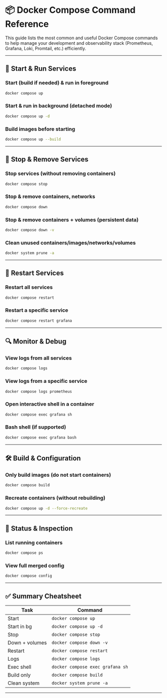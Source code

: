 # 📦 Docker Compose Command Reference

This guide lists the most common and useful Docker Compose commands to help manage your development and observability stack (Prometheus, Grafana, Loki, Promtail, etc.) efficiently.

---

## 🚀 Start & Run Services

### Start (build if needed) & run in foreground

```bash
docker compose up
```

### Start & run in background (detached mode)

```bash
docker compose up -d
```

### Build images before starting

```bash
docker compose up --build
```

---

## 🛑 Stop & Remove Services

### Stop services (without removing containers)

```bash
docker compose stop
```

### Stop & remove containers, networks

```bash
docker compose down
```

### Stop & remove containers + volumes (persistent data)

```bash
docker compose down -v
```

### Clean unused containers/images/networks/volumes

```bash
docker system prune -a
```

---

## 🔁 Restart Services

### Restart all services

```bash
docker compose restart
```

### Restart a specific service

```bash
docker compose restart grafana
```

---

## 🔍 Monitor & Debug

### View logs from all services

```bash
docker compose logs
```

### View logs from a specific service

```bash
docker compose logs prometheus
```

### Open interactive shell in a container

```bash
docker compose exec grafana sh
```

### Bash shell (if supported)

```bash
docker compose exec grafana bash
```

---

## 🛠 Build & Configuration

### Only build images (do not start containers)

```bash
docker compose build
```

### Recreate containers (without rebuilding)

```bash
docker compose up -d --force-recreate
```

---

## 🧪 Status & Inspection

### List running containers

```bash
docker compose ps
```

### View full merged config

```bash
docker compose config
```

---

## ✅ Summary Cheatsheet

| Task           | Command                          |
| -------------- | -------------------------------- |
| Start          | `docker compose up`              |
| Start in bg    | `docker compose up -d`           |
| Stop           | `docker compose stop`            |
| Down + volumes | `docker compose down -v`         |
| Restart        | `docker compose restart`         |
| Logs           | `docker compose logs`            |
| Exec shell     | `docker compose exec grafana sh` |
| Build only     | `docker compose build`           |
| Clean system   | `docker system prune -a`         |

---
